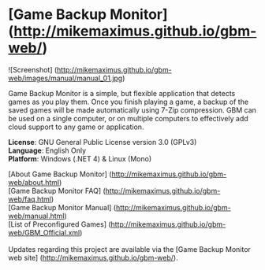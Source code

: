 # [Game Backup Monitor] (http://mikemaximus.github.io/gbm-web/)

![Screenshot] (http://mikemaximus.github.io/gbm-web/images/manual/manual_01.jpg)

Game Backup Monitor is a simple, but flexible application that detects games as you play them.  Once you finish playing a game, a backup of the saved games will be made automatically using 7-Zip compression.  GBM can be used on a single computer, or on multiple computers to effectively add cloud support to any game or application.

**License**: GNU General Public License version 3.0 (GPLv3)<br />
**Language**: English Only<br />
**Platform**: Windows (.NET 4) & Linux (Mono)

[About Game Backup Monitor] (http://mikemaximus.github.io/gbm-web/about.html) <br />
[Game Backup Monitor FAQ] (http://mikemaximus.github.io/gbm-web/faq.html) <br />
[Game Backup Monitor Manual] (http://mikemaximus.github.io/gbm-web/manual.html) <br />
[List of Preconfigured Games] (http://mikemaximus.github.io/gbm-web/GBM_Official.xml) <br /> <br />
Updates regarding this project are available via the [Game Backup Monitor web site] (http://mikemaximus.github.io/gbm-web/).
